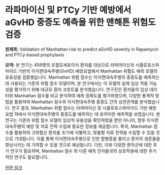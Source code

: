 # 라파마이신 및 PTCy 기반 예방에서 aGvHD 중증도 예측을 위한 맨해튼 위험도 검증

**원제목:** Validation of Manhattan risk to predict aGvHD severity in Rapamycin and PTCy-based prophylaxis

**요약:** 본 연구는 459명의 조혈모세포이식 환자를 대상으로 라파마이신과 시클로포스파마이드 기반의 이식편대숙주병(GvHD) 예방요법에서 Manhattan 위험도 예측 모델의 유효성을 검증했습니다.  Manhattan 위험 점수는 이식편대숙주병의 중증도를 예측하는 데 사용되는 기존의 위험 점수 모델이며,  본 연구에서는 이 모델의 실제 임상 적용 가능성을 평가하기 위해 대규모 환자 코호트를 분석했습니다. 연구진은 환자들의 임상 데이터와  Manhattan 점수를 비교 분석하여 예측 정확도를 평가하였으며,  다양한 통계적 방법을 활용하여  Manhattan 점수와 이식편대숙주병 중증도 간의 상관관계를 분석했습니다. 연구 결과, Manhattan 위험 점수는 라파마이신 및 시클로포스파마이드 기반 예방요법 하에서 이식편대숙주병의 중증도를 예측하는 데 유의미한 예측력을 보였습니다.  본 연구는 기존의 위험 점수 모델의 임상적 유용성을 확인하였을 뿐만 아니라, 향후 이식편대숙주병의 예방 및 치료 전략 수립에 중요한 정보를 제공합니다.  특히,  Manhattan 점수를 활용하여 고위험군 환자를 조기에 식별하고,  맞춤형 치료 전략을 수립할 수 있을 것으로 기대됩니다. 이를 통해 이식편대숙주병으로 인한 합병증을 줄이고 환자의 생존율을 향상시키는 데 기여할 수 있을 것으로 예상됩니다.  다만,  더욱 다양한 환자군에 대한 추가 연구가 필요하며,  Manhattan 점수 외 다른 예측 인자들과의 상호작용에 대한 추가적인 연구도 필요합니다.

[원문 링크](https://www.nature.com/articles/s41409-025-02677-0)

